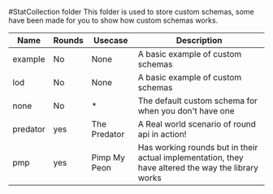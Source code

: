 #StatCollection folder
This folder is used to store custom schemas, some have been made for you to show how custom schemas works.

|Name|Rounds|Usecase|Description|
|----|------|-------|-----------|
|example|No|None|A basic example of custom schemas|
|lod|No|None|A basic example of custom schemas|
|none|No|*|The default custom schema for when you don't have one|
|predator|yes|The Predator|A Real world scenario of round api in action!|
|pmp|yes|Pimp My Peon|Has working rounds but in their actual implementation, they have altered the way the library works|
